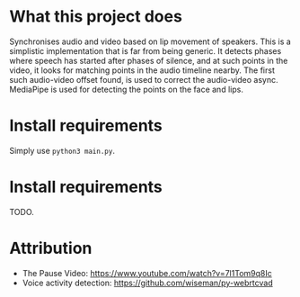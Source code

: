 # What this project does  
Synchronises audio and video based on lip movement of speakers. This is a simplistic implementation that is far from being generic.
It detects phases where speech has started after phases of silence, and at such points in the video, it looks for matching points in the audio timeline nearby. The first such audio-video offset found, is used to correct the audio-video async.  
MediaPipe is used for detecting the points on the face and lips.
  
# Install requirements  
Simply use `python3 main.py`.  
  
# Install requirements  
TODO.
  
# Attribution  
* The Pause Video: https://www.youtube.com/watch?v=7l1Tom9q8Ic
* Voice activity detection: https://github.com/wiseman/py-webrtcvad